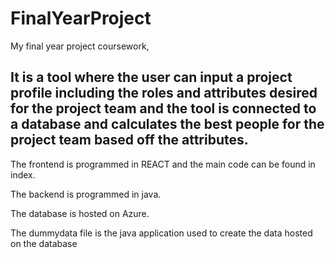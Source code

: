 # FinalYearProject
My final year project coursework,

It is a tool where the user can input a project profile including the roles and attributes desired for the project team and the tool is connected to a database and calculates the best people for the project team based off the attributes.
-
The frontend is programmed in REACT and the main code can be found in index.

The backend is programmed in java.

The database is hosted on Azure.

The dummydata file is the java application used to create the data hosted on the database
